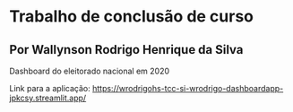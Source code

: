 # Trabalho de conclusão de curso
## Por Wallynson Rodrigo Henrique da Silva
Dashboard do eleitorado nacional em 2020

Link para a aplicação: https://wrodrigohs-tcc-si-wrodrigo-dashboardapp-jpkcsy.streamlit.app/

<!-- <img width="2547" alt="Screen Shot 2022-10-26 at 7 00 47 PM" src="https://user-images.githubusercontent.com/42867144/198154545-5b9f6eda-77a7-428c-94e5-f5971e594bc5.png"> -->

